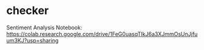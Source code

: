 # checker
Sentiment Analysis Notebook: https://colab.research.google.com/drive/1FeG0uasqTIkJ6a3XJmmOsUnJjfuum3KJ?usp=sharing
